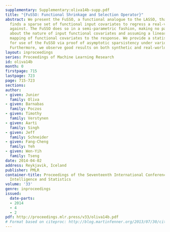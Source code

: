 ```yaml
---
supplementary: Supplementary:oliva14b-supp.pdf
title: "{FuSSO: Functional Shrinkage and Selection Operator}"
abstract: We present the FuSSO, a functional analogue to the LASSO, that efficiently
  finds a sparse set of functional input covariates to regress a real-valued response
  against. The FuSSO does so in a semi-parametric fashion, making no parametric assumptions
  about the nature of input functional covariates and assuming a linear form to the
  mapping of functional covariates to the response. We provide a statistical backing
  for use of the FuSSO via proof of asymptotic sparsistency under various conditions.
  Furthermore, we observe good results on both synthetic and real-world data.
layout: inproceedings
series: Proceedings of Machine Learning Research
id: oliva14b
month: 0
firstpage: 715
lastpage: 723
page: 715-723
sections: 
author:
- given: Junier
  family: Oliva
- given: Barnabas
  family: Poczos
- given: Timothy
  family: Verstynen
- given: Aarti
  family: Singh
- given: Jeff
  family: Schneider
- given: Fang-Cheng
  family: Yeh
- given: Wen-Yih
  family: Tseng
date: 2014-04-02
address: Reykjavik, Iceland
publisher: PMLR
container-title: Proceedings of the Seventeenth International Conference on Artificial
  Intelligence and Statistics
volume: '33'
genre: inproceedings
issued:
  date-parts:
  - 2014
  - 4
  - 2
pdf: http://proceedings.mlr.press/v33/oliva14b.pdf
# Format based on citeproc: http://blog.martinfenner.org/2013/07/30/citeproc-yaml-for-bibliographies/
---
```

